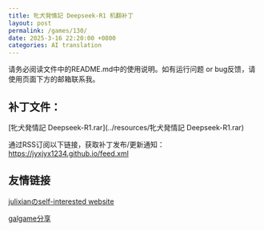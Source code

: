 ```yaml
---
title: 牝犬発情記 Deepseek-R1 机翻补丁
layout: post
permalink: /games/130/
date: 2025-3-16 22:20:00 +0800
categories: AI translation
---
```



请务必阅读文件中的README.md中的使用说明。如有运行问题 or bug反馈，请使用页面下方的邮箱联系我。



## 补丁文件：

[牝犬発情記 Deepseek-R1.rar](../resources/牝犬発情記 Deepseek-R1.rar)

 

通过RSS订阅以下链接，获取补丁发布/更新通知：https://jyxjyx1234.github.io/feed.xml

## 友情链接

[julixianのself-interested website](https://julixian-siw.worldsystem.top/) 

[galgame分享](https://t.me/galgpt)